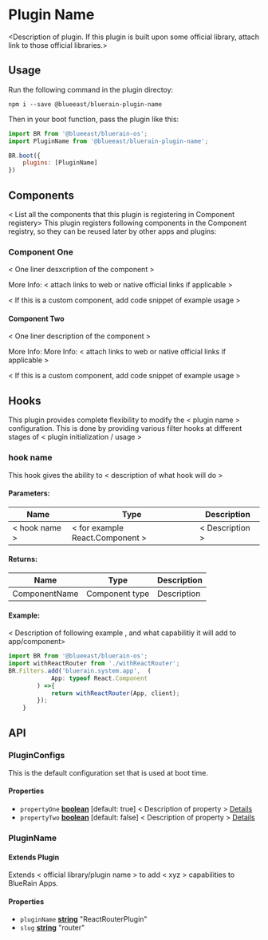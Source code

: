 # Plugin Name

<Description of plugin. If this plugin is built upon some official library, attach link to those official libraries.>

## Usage

Run the following command in the plugin directoy:

```shell
npm i --save @blueeast/bluerain-plugin-name
```

Then in your boot function, pass the plugin like this:

```javascript
import BR from '@blueeast/bluerain-os';
import PluginName from '@blueeast/bluerain-plugin-name';

BR.boot({
    plugins: [PluginName]
})
```

## Components

< List all the components that this plugin  is registering in Component registery>
This plugin registers following components in the Component registry, so they can be reused later by other apps and plugins:

### Component One

< One liner desxcription of the component >

More Info: < attach links to web or native official links if applicable >

< If this is a custom component, add code snippet of example usage >

#### Component Two

< One liner description of the component >

More Info: More Info: < attach links to web or native official links if applicable >

< If this is a custom component, add code snippet of example usage >

## Hooks

This plugin provides complete flexibility to modify the < plugin name > configuration. This is done by providing various filter hooks at different stages of < plugin initialization / usage  >

### **hook name**

This hook gives the ability to < description of what hook will do >

#### **Parameters:**

| Name      | Type            | Description                    |
| --------- | --------------- | ------------------------------ |
| < hook name > | < for example React.Component > | < Description > |

#### **Returns:**

| Name      | Type            | Description                    |
| --------- | --------------- | ------------------------------ |
| ComponentName | Component type | Description |

#### **Example:**

< Description of following example , and what capabilitiy it will add to app/component>

```javascript
import BR from '@blueeast/bluerain-os';
import withReactRouter from './withReactRouter';
BR.Filters.add('bluerain.system.app',  (
            App: typeof React.Component
        ) =>{
            return withReactRouter(App, client);
        });
    }
```

## API

<!-- Generated by documentation.js. Update this documentation by updating the source code. -->

### PluginConfigs

This is the default configuration set that is used at boot time.

#### Properties

- `propertyOne` **[boolean](https://developer.mozilla.org/en-US/docs/Web/JavaScript/Reference/Global_Objects/Boolean)** [default: true]            < Description of property > [Details](< link to official doc >)
- `propertyTwo` **[boolean](https://developer.mozilla.org/en-US/docs/Web/JavaScript/Reference/Global_Objects/Boolean)** [default: false]                 < Description of property > [Details](< link to official doc >)

### PluginName

#### Extends Plugin

Extends < official library/plugin name >  to add < xyz > capabilities to BlueRain Apps.

#### **Properties**

- `pluginName` **[string](https://developer.mozilla.org/en-US/docs/Web/JavaScript/Reference/Global_Objects/String)** "ReactRouterPlugin"
- `slug` **[string](https://developer.mozilla.org/en-US/docs/Web/JavaScript/Reference/Global_Objects/String)** "router"

